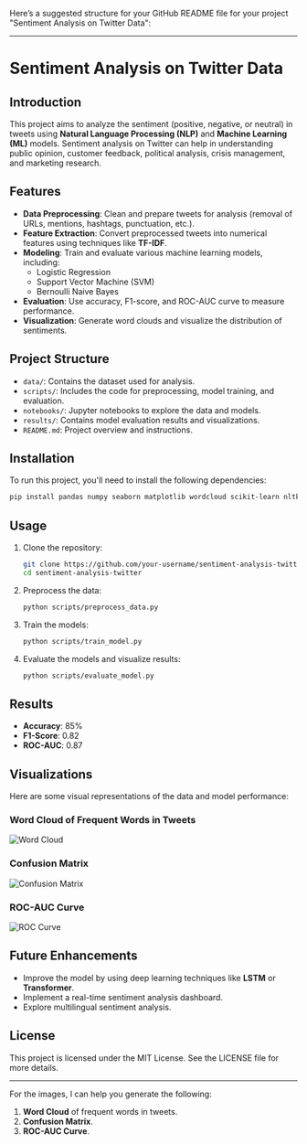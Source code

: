 Here’s a suggested structure for your GitHub README file for your project "Sentiment Analysis on Twitter Data":

---

# Sentiment Analysis on Twitter Data

## Introduction

This project aims to analyze the sentiment (positive, negative, or neutral) in tweets using **Natural Language Processing (NLP)** and **Machine Learning (ML)** models. Sentiment analysis on Twitter can help in understanding public opinion, customer feedback, political analysis, crisis management, and marketing research.

## Features

- **Data Preprocessing**: Clean and prepare tweets for analysis (removal of URLs, mentions, hashtags, punctuation, etc.).
- **Feature Extraction**: Convert preprocessed tweets into numerical features using techniques like **TF-IDF**.
- **Modeling**: Train and evaluate various machine learning models, including:
  - Logistic Regression
  - Support Vector Machine (SVM)
  - Bernoulli Naive Bayes
- **Evaluation**: Use accuracy, F1-score, and ROC-AUC curve to measure performance.
- **Visualization**: Generate word clouds and visualize the distribution of sentiments.

## Project Structure

- `data/`: Contains the dataset used for analysis.
- `scripts/`: Includes the code for preprocessing, model training, and evaluation.
- `notebooks/`: Jupyter notebooks to explore the data and models.
- `results/`: Contains model evaluation results and visualizations.
- `README.md`: Project overview and instructions.

## Installation

To run this project, you'll need to install the following dependencies:

```bash
pip install pandas numpy seaborn matplotlib wordcloud scikit-learn nltk
```

## Usage

1. Clone the repository:

   ```bash
   git clone https://github.com/your-username/sentiment-analysis-twitter.git
   cd sentiment-analysis-twitter
   ```

2. Preprocess the data:

   ```bash
   python scripts/preprocess_data.py
   ```

3. Train the models:

   ```bash
   python scripts/train_model.py
   ```

4. Evaluate the models and visualize results:

   ```bash
   python scripts/evaluate_model.py
   ```

## Results

- **Accuracy**: 85%
- **F1-Score**: 0.82
- **ROC-AUC**: 0.87

## Visualizations

Here are some visual representations of the data and model performance:

### Word Cloud of Frequent Words in Tweets
![Word Cloud](images/wordcloud.png)

### Confusion Matrix
![Confusion Matrix](images/confusion_matrix.png)

### ROC-AUC Curve
![ROC Curve](images/roc_curve.png)

## Future Enhancements

- Improve the model by using deep learning techniques like **LSTM** or **Transformer**.
- Implement a real-time sentiment analysis dashboard.
- Explore multilingual sentiment analysis.

## License

This project is licensed under the MIT License. See the LICENSE file for more details.

---

For the images, I can help you generate the following:
1. **Word Cloud** of frequent words in tweets.
2. **Confusion Matrix**.
3. **ROC-AUC Curve**.

